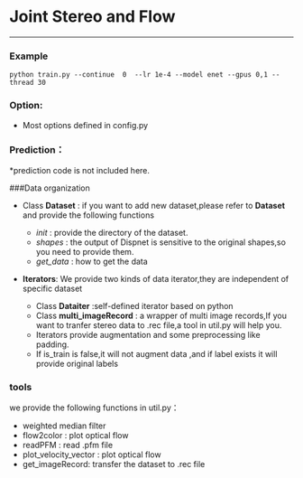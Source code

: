 # Joint Stereo and Flow
---

### Example
``
	python train.py --continue  0  --lr 1e-4 --model enet --gpus 0,1 --thread 30
``

### Option:

* Most options defined in config.py

### Prediction：

*prediction code is not included here.

###Data  organization

 - Class **Dataset** : if you want to add new dataset,please refer to **Dataset** and provide the following functions
 	- *init* : provide the directory of the dataset.
 	- *shapes* : the output of Dispnet is sensitive to the original shapes,so you need to  provide them.
 	- *get_data* : how to get the data
 
 - **Iterators**: We provide two kinds of data iterator,they are independent of specific dataset
 	- Class **Dataiter** :self-defined iterator based on python 
 	- Class **multi_imageRecord** : a wrapper of multi image records,If you want to tranfer stereo data to .rec file,a tool in util.py will help you.
 	- Iterators provide augmentation and some preprocessing like padding.
 	- If is_train is false,it will not augment data ,and if label exists it will provide original labels
 
### tools
we provide the following functions in util.py：

 - weighted median filter 
 - flow2color : plot optical flow
 - readPFM : read .pfm file
 - plot_velocity_vector : plot optical flow
 - get_imageRecord: transfer the dataset to .rec file





























    




